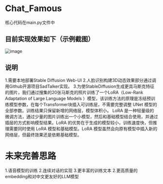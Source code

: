 # Chat_Famous
核心代码在main.py文件中
## 目前实现效果如下（示例截图）
![image](https://github.com/dushuyizhi233-cloud/Chat_Famous/assets/61072937/8f2cf2cb-ef9a-4de4-97ca-9849c8819ffc)

## 说明
1.需要本地部署Stable Diffusion Web-UI
2.人脸识别构建3D动态效果部分通过调用Github开源项目SadTalker实现。
3.为使StableDiffusion生成更具马斯克特征的图片，我们通过搜集的20张马斯克的照片训练了一个LoRA（Low-Rank Adaptation of Large Language Models ）模型，该训练方法的原理是冻结预训练模型参数，在每个Transformer块插入可训练层，不需要完整调整 UNet 模型的全部参数。训练结果只保留新增的网络层，模型体积小。
LoRA 是一种轻量级的微调方法，通过少量的图片训练出一个小模型，然后和基础模型结合使用，并通过插层的方式影响模型结果。LoRA 的优势在于生成的模型较小，训练速度快，但推理需要同时使用 LoRA 模型和基础模型。LoRA 模型虽然会向原有模型中插入新的网络层，但最终效果还是依赖基础模型。

# 未来完善思路
1.语音模型的训练
2.连续对话的实现
3.更丰富的训练文本
2.更高质量的embedding和对中文更友好的LLM模型
